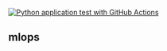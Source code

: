[![Python application test with GitHub Actions](https://github.com/serglit72/mlops/actions/workflows/makefile.yml/badge.svg)](https://github.com/serglit72/mlops/actions/workflows/makefile.yml)

## mlops
